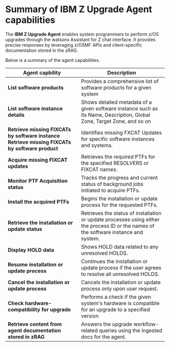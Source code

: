 # Summary of **IBM Z Upgrade Agent** capabilities

The **IBM Z Upgrade Agent** enables system programmers to perform z/OS upgrades through the watsonx Assistant for Z chat interface. It provides precise responses by leveraging z/OSMF APIs and client-specific documentation stored in the zRAG.

Below is a summary of the agent capabilities.

**Agent capbility** | **Description**
--- | ---
**List software products** | Provides a comprehensive list of software products for a given system
**List software instance details** | Shows detailed metadata of a given software instance such as its Name, Description, Global Zone, Target Zone, and so on
**Retrieve missing FIXCATs by software instance Retrieve missing FIXCATs by software product** | Identifies missing FXCAT Updates for specific software instances and systems.
**Acquire missing FIXCAT updates** | Retrieves the required PTFs for the specified RESOLVERS or FIXCAT names.
**Monitor PTF Acquisition status** | Tracks the progress and current status of background jobs initiated to acquire PTFs.
**Install the acquired PTFs** | Begins the installation or update process for the requested PTFs.
**Retrieve the installation or update status** | Retrieves the status of installation or update processes using either the process ID or the names of the software instance and system.
**Display HOLD data** | Shows HOLD data related to any unresolved HOLDS.
**Resume installation or update process** | Continues the installation or update process if the user agrees to resolve all unresolved HOLDS.
**Cancel the installation or update process** | Cancels the installation or update process only upon user request.
**Check hardware-compatibility for upgrade** | Performs a check if the given system's hardware is compatible for an upgrade to a specified version
**Retrieve content from agent documentation stored in zRAG** | Answers the upgrade workflow-related queries using the ingested docs for the agent.


